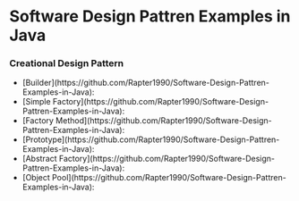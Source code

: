 # Software Design Pattren Examples in Java

### Creational Design Pattern
<ul>
  <li>[Builder](https://github.com/Rapter1990/Software-Design-Pattren-Examples-in-Java):</li>
  <li>[Simple Factory](https://github.com/Rapter1990/Software-Design-Pattren-Examples-in-Java):</li>
  <li>[Factory Method](https://github.com/Rapter1990/Software-Design-Pattren-Examples-in-Java):</li>
  <li>[Prototype](https://github.com/Rapter1990/Software-Design-Pattren-Examples-in-Java):</li>
  <li>[Abstract Factory](https://github.com/Rapter1990/Software-Design-Pattren-Examples-in-Java):</li>
  <li>[Object Pool](https://github.com/Rapter1990/Software-Design-Pattren-Examples-in-Java):</li>
</ul>
